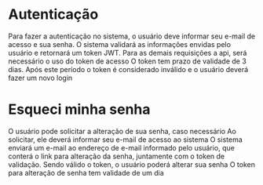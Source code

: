 # Autenticação

Para fazer a autenticação no sistema, o usuário deve informar seu e-mail de acesso e sua senha.
O sistema validará as informações envidas pelo usuário e retornará um token JWT.
Para as demais requisições a api, será necessário o uso do token de acesso
O token tem prazo de validade de 3 dias.
Após este período o token é considerado inválido e o usuário deverá fazer um novo login

# Esqueci minha senha

O usuário pode solicitar a alteração de sua senha, caso necessário
Ao solicitar, ele deverá informar seu e-mail de acesso ao sistema
O sistema enviará um e-mail ao endereço de e-mail informado pelo usuário, que conterá o link para alteração da senha, juntamente com o token de validação.
Sendo válido o token, o usuário poderá alterar sua senha
O token para alteração de senha tem validade de um dia